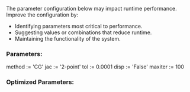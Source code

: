 
The parameter configuration below may impact runtime performance. Improve the configuration by:
- Identifying parameters most critical to performance.
- Suggesting values or combinations that reduce runtime.
- Maintaining the functionality of the system.

### Parameters:
method := 'CG'
jac := '2-point'
tol := 0.0001
disp := 'False'
maxiter := 100


### Optimized Parameters:
